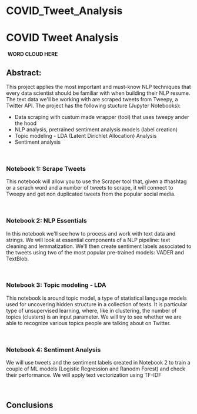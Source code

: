 # COVID_Tweet_Analysis
# COVID Tweet Analysis 
![]()  **WORD CLOUD HERE**



## Abstract: 

This project applies the most important and must-know NLP techniques that every data scientist should be familiar with when building their NLP resume. The text data we'll be working with are scraped tweets from Tweepy, a Twitter API. The project has the following stucture (Jupyter Notebooks):

- Data scraping with custum made wrapper (tool) that uses tweepy ander the hood
- NLP analysis, pretrained sentiment analysis models (label creation)
- Topic modeling - LDA (Latent Dirichlet Allocation) Analysis
- Sentiment analysis

<br/>


### Notebook 1: Scrape Tweets
This notebook will allow you to use the Scraper tool that, given a #hashtag or a serach word and a number of tweets to scrape, it will connect to Tweepy and get non duplicated tweets from the popular social media.


<br/>

### Notebook 2: NLP Essentials
In this notebook we'll see how to process and work with text data and strings. We will look at essential components of a NLP pipeline: text cleaning and lemmatization. We'll then create sentiment labels associated to the tweets using two of the most popular pre-trained models: VADER and TextBlob.


<br/>

### Notebook 3: Topic modeling - LDA
This notebook is around topic model, a type of statistical language models used for uncovering hidden structure in a collection of texts. It is particular type of unsupervised learning, where, like in clustering, the number of topics (clusters) is an input parameter. We will try to see whether we are able to recognize various topics people are talking about on Twitter.


<br/>

### Notebook 4: Sentiment Analysis
We will use tweets and the sentiment labels created in Notebook 2 to train a couple of ML models (Logistic Regression and Ranodm Forest) and check their performance. We will apply text vectorization using TF-IDF


<br/>

## Conclusions
